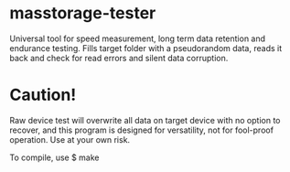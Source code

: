 # masstorage-tester
Universal tool for speed measurement, long term data retention and endurance testing.
Fills target folder with a pseudorandom data, reads it back and check for read errors and silent data corruption.

# Caution! 
Raw device test will overwrite all data on target device with no option to recover, and this program is designed for versatility, not for fool-proof operation. Use at your own risk.

To compile, use 
$ make
